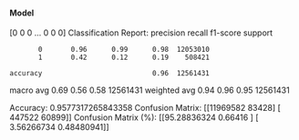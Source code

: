 #### Model
[0 0 0 ... 0 0 0]
Classification Report:
              precision    recall  f1-score   support

           0       0.96      0.99      0.98  12053010
           1       0.42      0.12      0.19    508421

    accuracy                           0.96  12561431
   macro avg       0.69      0.56      0.58  12561431
weighted avg       0.94      0.96      0.95  12561431

Accuracy: 0.9577317265843358
Confusion Matrix:
[[11969582    83428]
 [  447522    60899]]
Confusion Matrix (%):
[[95.28836324  0.66416   ]
 [ 3.56266734  0.48480941]]
